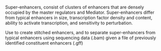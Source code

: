 Super-enhancers, consist of clusters of enhancers that are densely occupied by the master regulators and Mediator.
Super-enhancers differ from typical enhancers in size, transcription factor density and content, ability to activate transcription,
and sensitivity to perturbation.

Use to create stitched enhancers, and to separate super-enhancers from typical enhancers using sequencing data (.bam) given a file of previously identified constituent enhancers (.gff)